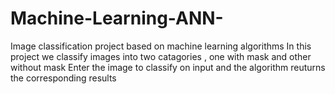 # Machine-Learning-ANN-
Image classification project based on machine learning algorithms
In this project we classify images into two catagories , one with mask and other without mask
Enter the image to classify on input and the algorithm reuturns the corresponding results 
